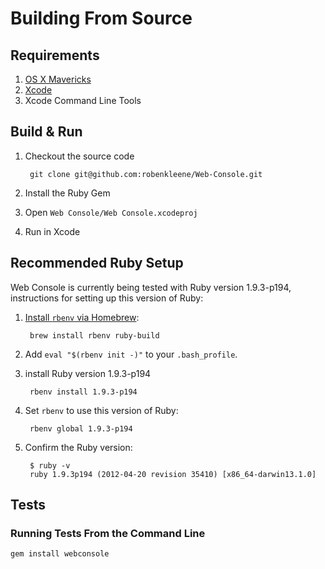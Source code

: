 # Building From Source

## Requirements

1. [OS X Mavericks](http://www.apple.com/osx/)
2. [Xcode](https://developer.apple.com/xcode/)
3. Xcode Command Line Tools

## Build & Run

1. Checkout the source code

		git clone git@github.com:robenkleene/Web-Console.git

2. Install the Ruby Gem
3. Open `Web Console/Web Console.xcodeproj`
4. Run in Xcode

## Recommended Ruby Setup

Web Console is currently being tested with Ruby version 1.9.3-p194, instructions for setting up this version of Ruby:

1. [Install `rbenv` via Homebrew](https://github.com/sstephenson/rbenv#homebrew-on-mac-os-x):

		brew install rbenv ruby-build

2. Add `eval "$(rbenv init -)"` to your `.bash_profile`.
3. install Ruby version 1.9.3-p194

		rbenv install 1.9.3-p194

4. Set `rbenv` to use this version of Ruby:

		rbenv global 1.9.3-p194

5. Confirm the Ruby version:

		$ ruby -v
		ruby 1.9.3p194 (2012-04-20 revision 35410) [x86_64-darwin13.1.0]

## Tests

### Running Tests From the Command Line

	gem install webconsole

<!-- TODO The "webconsole" ruby gem is required  -->